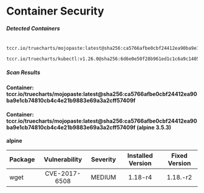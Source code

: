 # Container Security

##### Detected Containers

          tccr.io/truecharts/mojopaste:latest@sha256:ca5766afbe0cbf24412ea90ba9e1cb74810cb4c4e21b9883e69a3a2cff57409f
          tccr.io/truecharts/kubectl:v1.26.0@sha256:6d6e0e50f28b961ed1c1c6a9c140553238641591fbdc9ac7c1a348636f78c552

##### Scan Results

**Container: tccr.io/truecharts/mojopaste:latest@sha256:ca5766afbe0cbf24412ea90ba9e1cb74810cb4c4e21b9883e69a3a2cff57409f**

#### Container: tccr.io/truecharts/mojopaste:latest@sha256:ca5766afbe0cbf24412ea90ba9e1cb74810cb4c4e21b9883e69a3a2cff57409f (alpine 3.5.3)
    

**alpine**

      
| Package         |    Vulnerability   |   Severity  |  Installed Version | Fixed Version |
|:----------------|:------------------:|:-----------:|:------------------:|:-------------:|
| wget         |    CVE-2017-6508   |   MEDIUM  |  1.18-r4 | 1.18.-r2 |

